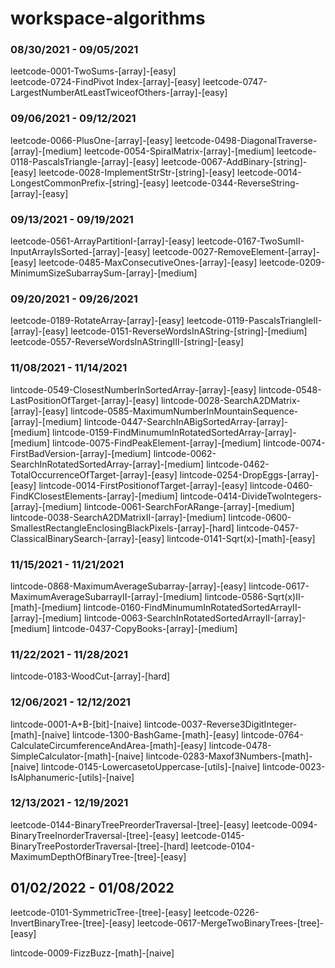 # workspace-algorithms

### 08/30/2021 - 09/05/2021

leetcode-0001-TwoSums-[array]-[easy]  
leetcode-0724-FindPivot Index-[array]-[easy]
leetcode-0747-LargestNumberAtLeastTwiceofOthers-[array]-[easy]

### 09/06/2021 - 09/12/2021

leetcode-0066-PlusOne-[array]-[easy]
leetcode-0498-DiagonalTraverse-[array]-[medium]
leetcode-0054-SpiralMatrix-[array]-[medium]
leetcode-0118-PascalsTriangle-[array]-[easy]
leetcode-0067-AddBinary-[string]-[easy]
leetcode-0028-ImplementStrStr-[string]-[easy]
leetcode-0014-LongestCommonPrefix-[string]-[easy]
leetcode-0344-ReverseString-[array]-[easy]

### 09/13/2021 - 09/19/2021

leetcode-0561-ArrayPartitionI-[array]-[easy]
leetcode-0167-TwoSumII-InputArrayIsSorted-[array]-[easy]
leetcode-0027-RemoveElement-[array]-[easy]
leetcode-0485-MaxConsecutiveOnes-[array]-[easy]
leetcode-0209-MinimumSizeSubarraySum-[array]-[medium]

### 09/20/2021 - 09/26/2021

leetcode-0189-RotateArray-[array]-[easy]
leetcode-0119-PascalsTriangleII-[array]-[easy]
leetcode-0151-ReverseWordsInAString-[string]-[medium]
leetcode-0557-ReverseWordsInAStringIII-[string]-[easy]

### 11/08/2021 - 11/14/2021

lintcode-0549-ClosestNumberInSortedArray-[array]-[easy]
lintcode-0548-LastPositionOfTarget-[array]-[easy]
lintcode-0028-SearchA2DMatrix-[array]-[easy]
lintcode-0585-MaximumNumberInMountainSequence-[array]-[medium]
lintcode-0447-SearchInABigSortedArray-[array]-[medium]
lintcode-0159-FindMinumumInRotatedSortedArray-[array]-[medium]
lintcode-0075-FindPeakElement-[array]-[medium]
lintcode-0074-FirstBadVersion-[array]-[medium]
lintcode-0062-SearchInRotatedSortedArray-[array]-[medium]
lintcode-0462-TotalOccurrenceOfTarget-[array]-[easy]
lintcode-0254-DropEggs-[array]-[easy]
lintcode-0014-FirstPositionofTarget-[array]-[easy]
lintcode-0460-FindKClosestElements-[array]-[medium]
lintcode-0414-DivideTwoIntegers-[array]-[medium]
lintcode-0061-SearchForARange-[array]-[medium]
lintcode-0038-SearchA2DMatrixII-[array]-[medium]
lintcode-0600-SmallestRectangleEnclosingBlackPixels-[array]-[hard]
lintcode-0457-ClassicalBinarySearch-[array]-[easy]
lintcode-0141-Sqrt(x)-[math]-[easy]

### 11/15/2021 - 11/21/2021

lintcode-0868-MaximumAverageSubarray-[array]-[easy]
lintcode-0617-MaximumAverageSubarrayII-[array]-[medium]
lintcode-0586-Sqrt(x)II-[math]-[medium]
lintcode-0160-FindMinumumInRotatedSortedArrayII-[array]-[medium]
lintcode-0063-SearchInRotatedSortedArrayII-[array]-[medium]
lintcode-0437-CopyBooks-[array]-[medium]

### 11/22/2021 - 11/28/2021

lintcode-0183-WoodCut-[array]-[hard]

### 12/06/2021 - 12/12/2021

lintcode-0001-A+B-[bit]-[naive]
lintcode-0037-Reverse3DigitInteger-[math]-[naive]
lintcode-1300-BashGame-[math]-[easy]
lintcode-0764-CalculateCircumferenceAndArea-[math]-[easy]
lintcode-0478-SimpleCalculator-[math]-[naive]
lintcode-0283-Maxof3Numbers-[math]-[naive]
lintcode-0145-LowercasetoUppercase-[utils]-[naive]
lintcode-0023-IsAlphanumeric-[utils]-[naive]

### 12/13/2021 - 12/19/2021

leetcode-0144-BinaryTreePreorderTraversal-[tree]-[easy]
leetcode-0094-BinaryTreeInorderTraversal-[tree]-[easy]
leetcode-0145-BinaryTreePostorderTraversal-[tree]-[hard]
leetcode-0104-MaximumDepthOfBinaryTree-[tree]-[easy]

## 01/02/2022 - 01/08/2022

leetcode-0101-SymmetricTree-[tree]-[easy]
leetcode-0226-InvertBinaryTree-[tree]-[easy]
leetcode-0617-MergeTwoBinaryTrees-[tree]-[easy]

lintcode-0009-FizzBuzz-[math]-[naive]
